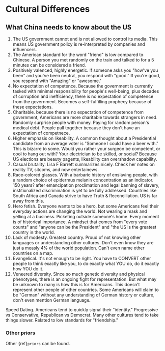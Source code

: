# Cultural Differences

## What China needs to know about the US
1. The US government cannot and is not allowed to control its media. This means US government policy is re-interpreted by companies and influencers.
2. The American standard for the word "friend" is low compared to Chinese. A person you met randomly on the train and talked to for a 5 minutes can be considered a friend. 
3. Positively valenced, highly energetic. If someone asks you "how've you been" and you've been neutral, you respond with "good." If you're good, you respond with "Amazing" or "awesome." 
4. No expectation of competence. Because the government is currently tasked with minimal responsibility for people's well-being, plus decades of corruption and inefficiency, there is no expectation of competence from the government. Becomes a self-fulfilling prophecy because of these expectations.
5. Charitable. because there is no expectation of competence from government, Americans are more charitable towards strangers in need. Randomly surprise people with money. Paying for random person's medical debt. People pull together because they don't have an expectation of competnece. 
6. Higher emphasis on likeability. A common thought about a Presidential candidate from an average voter is "Someone I could have a beer with." This is bizarre to some. Would you rather your surgeon be competent, or cool to hang out with? Your electrician to be skilled, or social? Because US elections are beauty pagents, likeability can overshadow capability.
7. Casual brutality. Lisa F Barrett summarizes nicely. Check her notes on reality TV, sitcoms, and now entertainews. 
8. Race-colored glasses. With a barbaric history of enslaving people, with a random choice of epidermus melanin concentration as an indicator. 150 years? after emancipation proclimation and legal banning of slavery, institionalized discrimination is yet to be fully addressed. Countries like South Africa and Canada strive to have Truth & Reconciliation. US is far away from this.
9. Hero fetish. Everyone wants to be a hero, but some Americans feel their everyday actions are changing the world. Not wearing a mask and yelling at a business. Picketing outside someone's home. Every moment is of historical importance. A mindset that comes from "every vote counts" and "anyone can be the President" and "the US is the greatest country in the world.
10. Lack of modesty. Greatest country. Proud of not knowing other languages or understanding other cultures. Don't even know they are just a measly 4% of the world population. Can't even name other countries on a map. 
11. Evangelical. It's not enough to be right. You have to CONVERT other people to think exactly like you, to do exactly what YOU do, do it exactly how YOU do it. 
12. Veneered diversity. SInce so much genetic diversity and physical phenotypes, there is an ongoing fight for representation. But what may be unknown to many is how this is for Americans. This doesn't represent other people of other countries. Some Americans will claim to be "German" without any understanding of German history or culture, don't even mention German language. 

Speed Dating. Americans tend to quickly signal their "identity." Progressive vs Conservative, Republican vs Democrat. Many other cultures tend to take things slower. Related to low standards for "friendship."


### Other priors
Other {ref}`priors` can be found.